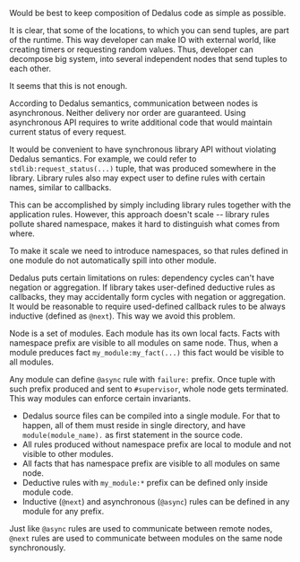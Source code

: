 Would be best to keep composition of Dedalus code as simple as possible.

It is clear, that some of the locations, to which you can send tuples, are part of the runtime. This way developer can make IO with external world, like creating timers or requesting random values. Thus, developer can decompose big system, into several independent nodes that send tuples to each other.

It seems that this is not enough.

According to Dedalus semantics, communication between nodes is asynchronous. Neither delivery nor order are guaranteed. Using asynchronous API requires to write additional code that would maintain current status of every request.

It would be convenient to have synchronous library API without violating Dedalus semantics. For example, we could refer to `stdlib:request_status(...)` tuple, that was produced somewhere in the library. Library rules also may expect user to define rules with certain names, similar to callbacks.

This can be accomplished by simply including library rules together with the application rules. However, this approach doesn't scale -- library rules pollute shared namespace, makes it hard to distinguish what comes from where.

To make it scale we need to introduce namespaces, so that rules defined in one module do not automatically spill into other module.

Dedalus puts certain limitations on rules: dependency cycles can't have negation or aggregation. If library takes user-defined deductive rules as callbacks, they may accidentally form cycles with negation or aggregation. It would be reasonable to require used-defined callback rules to be always inductive (defined as `@next`). This way we avoid this problem.

Node is a set of modules. Each module has its own local facts. Facts with namespace prefix are visible to all modules on same node. Thus, when a module preduces fact `my_module:my_fact(...)` this fact would be visible to all modules.

Any module can define `@async` rule with `failure:` prefix. Once tuple with such prefix produced and sent to `#supervisor`, whole node gets terminated. This way modules can enforce certain invariants.

 * Dedalus source files can be compiled into a single module. For that to happen, all of them must reside in single directory, and have `module(module_name).` as first statement in the source code.
 * All rules produced without namespace prefix are local to module and not visible to other modules.
 * All facts that has namespace prefix are visible to all modules on same node.
 * Deductive rules with `my_module:*` prefix can be defined only inside module code.
 * Inductive (`@next`) and asynchronous (`@async`) rules can be defined in any module for any prefix.

Just like `@async` rules are used to communicate between remote nodes, `@next` rules are used to communicate between modules on the same node synchronously.

